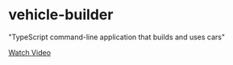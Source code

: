 # vehicle-builder
"TypeScript command-line application that builds and uses cars"

[Watch Video](https://youtu.be/bcUisWtQYkU)
